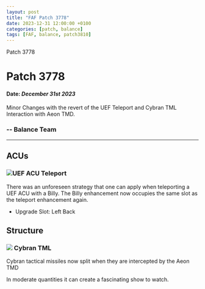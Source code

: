 ```yaml
---
layout: post
title: "FAF Patch 3778"
date: 2023-12-31 12:00:00 +0100
categories: [patch, balance]
tags: [FAF, balance, patch3810]
---
```


Patch 3778

# Patch 3778

#### Date: _December 31st 2023_

Minor Changes with the revert of the UEF Teleport and Cybran TML Interaction with Aeon TMD.

### \-- Balance Team

---

## ACUs

### ![](/assets/images/Enhancements/uef/teleport.png)UEF ACU Teleport

There was an unforeseen strategy that one can apply when teleporting a UEF ACU with a Billy. The Billy enhancement now occupies the same slot as the teleport enhancement again.

- Upgrade Slot: Left Back

## Structure

### ![](/assets/images/units/cybran/structure/T2Tml.png) Cybran TML

Cybran tactical missiles now split when they are intercepted by the Aeon TMD

In moderate quantities it can create a fascinating show to watch.
